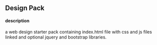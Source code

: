 ## Design Pack

#### description

a web design starter pack containing index.html file with css and js files linked and optional jquery and bootstrap libraries.

